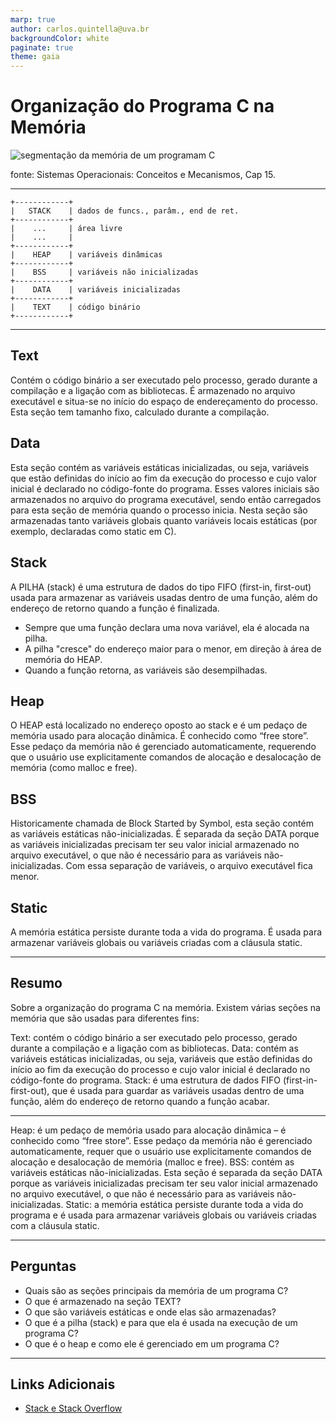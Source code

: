 ```yaml
---
marp: true
author: carlos.quintella@uva.br
backgroundColor: white
paginate: true
theme: gaia
---
```


# Organização do Programa C na Memória #

![segmentação da memória de um programam C](https://www.inf.ufpr.br/roberto/ci067/pics/areas-memoria.png)

fonte: Sistemas Operacionais: Conceitos e Mecanismos, Cap 15.

---

````text
+------------+
|   STACK    | dados de funcs., parâm., end de ret.
+------------+
|    ...     | área livre
|    ...     | 
+------------+
|    HEAP    | variáveis dinâmicas
+------------+
|    BSS     | variáveis não inicializadas
+------------+
|    DATA    | variáveis inicializadas
+------------+
|    TEXT    | código binário
+------------+
````

---

## Text

Contém o código binário a ser executado pelo processo, gerado durante a compilação e a ligação com as bibliotecas. É armazenado no arquivo executável e situa-se no início do espaço de endereçamento do processo. Esta seção tem tamanho fixo, calculado durante a compilação.

## Data

Esta seção contém as variáveis estáticas inicializadas, ou seja, variáveis que estão definidas do início ao fim da execução do processo e cujo valor inicial é declarado no código-fonte do programa. Esses valores iniciais são armazenados no arquivo do programa executável, sendo então carregados para esta seção de memória quando o processo inicia. Nesta seção são armazenadas tanto variáveis globais quanto variáveis locais estáticas (por exemplo, declaradas como static em C).

## Stack

A PILHA (stack) é uma estrutura de dados do tipo FIFO (first-in, first-out) usada para armazenar as variáveis usadas dentro de uma função, além do endereço de retorno quando a função é finalizada.

- Sempre que uma função declara uma nova variável, ela é alocada na pilha.
- A pilha "cresce" do endereço maior para o menor, em direção à área de memória do HEAP.
- Quando a função retorna, as variáveis são desempilhadas.

## Heap

O HEAP está localizado no endereço oposto ao stack e é um pedaço de memória usado para alocação dinâmica. É conhecido como “free store”. Esse pedaço da memória não é gerenciado automaticamente, requerendo que o usuário use explicitamente comandos de alocação e desalocação de memória (como malloc e free).

## BSS

Historicamente chamada de Block Started by Symbol, esta seção contém as variáveis estáticas não-inicializadas. É separada da seção DATA porque as variáveis inicializadas precisam ter seu valor inicial armazenado no arquivo executável, o que não é necessário para as variáveis não-inicializadas. Com essa separação de variáveis, o arquivo executável fica menor.

## Static

A memória estática persiste durante toda a vida do programa. É usada para armazenar variáveis globais ou variáveis criadas com a cláusula static.

---

## Resumo ##

Sobre a organização do programa C na memória. Existem várias seções na memória que são usadas para diferentes fins:

Text: contém o código binário a ser executado pelo processo, gerado durante a compilação e a ligação com as bibliotecas.
Data: contém as variáveis estáticas inicializadas, ou seja, variáveis que estão definidas do início ao fim da execução do processo e cujo valor inicial é declarado no código-fonte do programa.
Stack: é uma estrutura de dados FIFO (first-in-first-out), que é usada para guardar as variáveis usadas dentro de uma função, além do endereço de retorno quando a função acabar.

---

Heap: é um pedaço de memória usado para alocação dinâmica – é conhecido como “free store”. Esse pedaço da memória não é gerenciado automaticamente, requer que o usuário use explicitamente comandos de alocação e desalocação de memória (malloc e free).
BSS: contém as variáveis estáticas não-inicializadas. Esta seção é separada da seção DATA porque as variáveis inicializadas precisam ter seu valor inicial armazenado no arquivo executável, o que não é necessário para as variáveis não-inicializadas.
Static: a memória estática persiste durante toda a vida do programa e é usada para armazenar variáveis globais ou variáveis criadas com a cláusula static.

---

## Perguntas ##

* Quais são as seções principais da memória de um programa C?
* O que é armazenado na seção TEXT?
* O que são variáveis estáticas e onde elas são armazenadas?
* O que é a pilha (stack) e para que ela é usada na execução de um programa C?
* O que é o heap e como ele é gerenciado em um programa C?

---

## Links Adicionais ##

* [Stack e Stack Overflow](https://www.youtube.com/watch?v=jVzSBkbfdiw)
